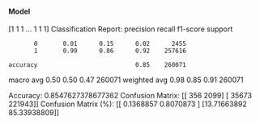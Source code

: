 #### Model
[1 1 1 ... 1 1 1]
Classification Report:
              precision    recall  f1-score   support

           0       0.01      0.15      0.02      2455
           1       0.99      0.86      0.92    257616

    accuracy                           0.85    260071
   macro avg       0.50      0.50      0.47    260071
weighted avg       0.98      0.85      0.91    260071

Accuracy: 0.8547627378677362
Confusion Matrix:
[[   356   2099]
 [ 35673 221943]]
Confusion Matrix (%):
[[ 0.1368857   0.8070873 ]
 [13.71663892 85.33938809]]
